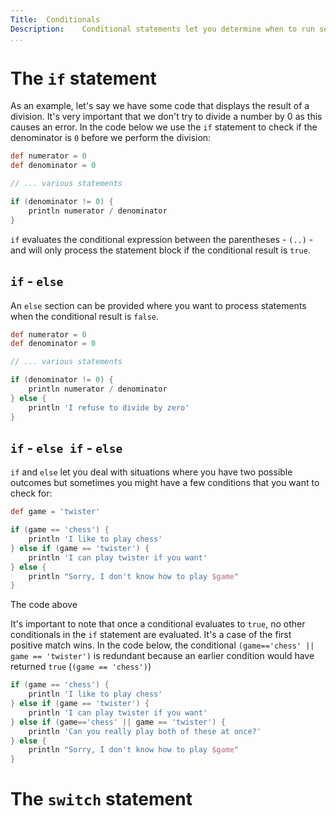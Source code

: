 ```yaml
---
Title:	Conditionals
Description:	Conditional statements let you determine when to run sections of code.
...
```


# The `if` statement


As an example, let's say we have some code that displays the result of a division. It's very important that we don't try to divide a number by 0 as this causes an error. In the code below we use the `if` statement to check if the denominator is `0` before we perform the division:

```groovy
def numerator = 0
def denominator = 0

// ... various statements

if (denominator != 0) {
    println numerator / denominator
}
```

`if` evaluates the conditional expression between the parentheses - `(..)` - and will only process the statement block if the conditional result is `true`.

## `if` - `else`

An `else` section can be provided where you want to process statements when the conditional result is `false`.

```groovy
def numerator = 0
def denominator = 0

// ... various statements

if (denominator != 0) {
    println numerator / denominator
} else {
    println 'I refuse to divide by zero'
}
```

## `if` - `else if` - `else`

`if` and `else` let you deal with situations where you have two possible outcomes but sometimes you might have a few conditions that you want to check for: 

```groovy
def game = 'twister'

if (game == 'chess') {
    println 'I like to play chess'
} else if (game == 'twister') {
    println 'I can play twister if you want'
} else {
    println "Sorry, I don't know how to play $game"
}
```

The code above 

It's important to note that once a conditional evaluates to `true`, no other conditionals in the `if` statement are evaluated. It's a case of the first positive match wins. In the code below, the conditional `(game=='chess' || game == 'twister')` is redundant because an earlier condition would have returned `true` (`(game == 'chess')`)

```groovy
if (game == 'chess') {
    println 'I like to play chess'
} else if (game == 'twister') {
    println 'I can play twister if you want'
} else if (game=='chess' || game == 'twister') {
    println 'Can you really play both of these at once?'
} else {
    println "Sorry, I don't know how to play $game"
}
```

# The `switch` statement